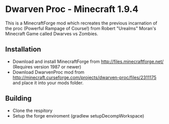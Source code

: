Dwarven Proc - Minecraft 1.9.4
=============
This is a MinecraftForge mod which recreates the previous incarnation of the proc (Powerful Rampage of Course!) from Robert "Urealms" Moran's Minecraft Game called Dwarves vs Zombies.

Installation
-------
* Download and install MinecraftForge from http://files.minecraftforge.net/ (Requires version 1987 or newer)
* Download DwarvenProc mod from http://minecraft.curseforge.com/projects/dwarven-proc/files/2311175 and place it into your mods folder.

Building
-------
* Clone the respitory
* Setup the forge enviroment (gradlew setupDecompWorkspace)